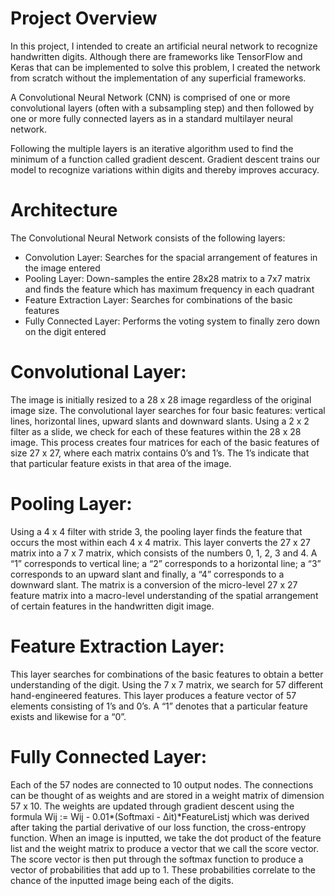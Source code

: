 # Project Overview

In this project, I intended to create an artificial neural network to recognize handwritten digits. Although there are frameworks like TensorFlow and Keras that can be implemented to solve this problem, I created the network from scratch without the implementation of any superficial frameworks. 
 
A Convolutional Neural Network (CNN) is comprised of one or more convolutional layers (often with a subsampling step) and then followed by one or more fully connected layers as in a standard multilayer neural network. 

Following the multiple layers is an iterative algorithm used to find the minimum of a function called gradient descent. Gradient descent trains our model to recognize variations within digits and thereby improves accuracy. 

# Architecture

The Convolutional Neural Network consists of the following layers: 
- Convolution Layer: Searches for the spacial arrangement of features in the image entered   
- Pooling Layer: Down-samples the entire 28x28 matrix to a 7x7 matrix and finds the feature which has maximum frequency in each quadrant
- Feature Extraction Layer: Searches for combinations of the basic features
- Fully Connected Layer: Performs the voting system to finally zero down on the digit entered

# Convolutional Layer:

The image is initially resized to a 28 x 28 image regardless of the original image size. The convolutional layer searches for four basic features: vertical lines, horizontal lines, upward slants and downward slants. Using a 2 x 2 filter as a slide, we check for each of these features within the 28 x 28 image. This process creates four matrices for each of the basic features of size 27 x 27, where each matrix contains 0’s and 1’s. The 1’s indicate that that particular feature exists in that area of the image. 

# Pooling Layer:

Using a 4 x 4 filter with stride 3, the pooling layer finds the feature that occurs the most within each 4 x 4 matrix. This layer converts the 27 x 27 matrix into a 7 x 7 matrix, which consists of the numbers 0, 1, 2, 3 and 4. A “1” corresponds to vertical line; a “2” corresponds to a horizontal line; a “3” corresponds to an upward slant and finally, a “4” corresponds to a downward slant. The matrix is a conversion of the micro-level 27 x 27 feature matrix into a macro-level understanding of the spatial arrangement of certain features in the handwritten digit image.

# Feature Extraction Layer:

This layer searches for combinations of the basic features to obtain a better understanding of the digit. Using the 7 x 7 matrix, we search for 57 different hand-engineered features. This layer produces a feature vector of 57 elements consisting of 1’s and 0’s. A “1” denotes that a particular feature exists and likewise for a “0”.

# Fully Connected Layer:

Each of the 57 nodes are connected to 10 output nodes. The connections can be thought of as weights and are stored in a weight matrix of dimension 57 x 10. The weights are updated through gradient descent using the formula Wij := Wij - 0.01*(Softmaxi - ∆it)*FeatureListj which was derived after taking the partial derivative of our loss function, the cross-entropy function. When an image is inputted, we take the dot product of the feature list and the weight matrix to produce a vector that we call the score vector. The score vector is then put through the softmax function to produce a vector of probabilities that add up to 1. These probabilities correlate to the chance of the inputted image being each of the digits.  
